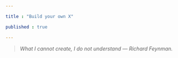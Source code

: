 ```yaml
---

title : "Build your own X"

published : true

---
```


> *What I cannot create, I do not understand — Richard Feynman.*